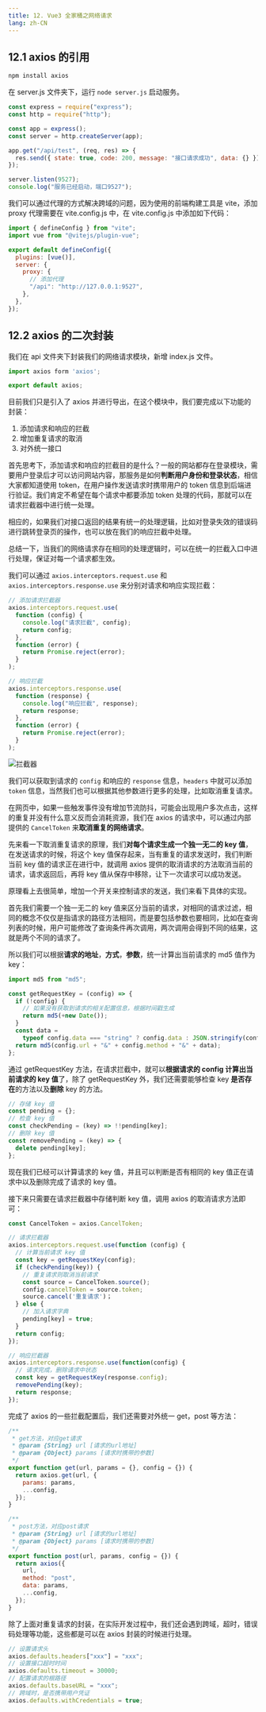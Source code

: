 ```yaml
---
title: 12. Vue3 全家桶之网络请求
lang: zh-CN
---
```


## 12.1 axios 的引用

```sh
npm install axios
```

在 server.js 文件夹下，运行 `node server.js` 启动服务。

```js
const express = require("express");
const http = require("http");

const app = express();
const server = http.createServer(app);

app.get("/api/test", (req, res) => {
  res.send({ state: true, code: 200, message: "接口请求成功", data: {} });
});

server.listen(9527);
console.log("服务已经启动，端口9527");
```

我们可以通过代理的方式解决跨域的问题，因为使用的前端构建工具是 vite，添加 proxy 代理需要在 vite.config.js 中，在 vite.config.js 中添加如下代码：

```js
import { defineConfig } from "vite";
import vue from "@vitejs/plugin-vue";

export default defineConfig({
  plugins: [vue()],
  server: {
    proxy: {
      // 添加代理
      "/api": "http://127.0.0.1:9527",
    },
  },
});
```

## 12.2 axios 的二次封装

我们在 api 文件夹下封装我们的网络请求模块，新增 index.js 文件。

```js
import axios form 'axios';

export default axios;
```

目前我们只是引入了 axios 并进行导出，在这个模块中，我们要完成以下功能的封装：

1. 添加请求和响应的拦截
2. 增加重复请求的取消
3. 对外统一接口

首先思考下，添加请求和响应的拦截目的是什么？一般的网站都存在登录模块，需要用户登录后才可以访问网站内容，那服务是如何**判断用户身份和登录状态**，相信大家都知道使用 token，在用户操作发送请求时携带用户的 token 信息到后端进行验证。我们肯定不希望在每个请求中都要添加 token 处理的代码，那就可以在请求拦截器中进行统一处理。

相应的，如果我们对接口返回的结果有统一的处理逻辑，比如对登录失效的错误码进行跳转登录页的操作，也可以放在我们的响应拦截中处理。

总结一下，当我们的网络请求存在相同的处理逻辑时，可以在统一的拦截入口中进行处理，保证对每一个请求都生效。

我们可以通过 `axios.interceptors.request.use` 和 `axios.interceptors.response.use` 来分别对请求和响应实现拦截：

```js
// 添加请求拦截器
axios.interceptors.request.use(
  function (config) {
    console.log("请求拦截", config);
    return config;
  },
  function (error) {
    return Promise.reject(error);
  }
);

// 响应拦截
axios.interceptors.response.use(
  function (response) {
    console.log("响应拦截", response);
    return response;
  },
  function (error) {
    return Promise.reject(error);
  }
);
```

![拦截器](../images/interceptors.webp)

我们可以获取到请求的 `config` 和响应的 `response` 信息，`headers` 中就可以添加 `token` 信息，当然我们也可以根据其他参数进行更多的处理，比如取消重复请求。

在网页中，如果一些触发事件没有增加节流防抖，可能会出现用户多次点击，这样的重复并没有什么意义反而会消耗资源，我们在 axios 的请求中，可以通过内部提供的 `CancelToken` 来**取消重复的网络请求**。

先来看一下取消重复请求的原理，我们**对每个请求生成一个独一无二的 key 值**，在发送请求的时候，将这个 key 值保存起来，当有重复的请求发送时，我们判断当前 key 值的请求正在进行中，就调用 axios 提供的取消请求的方法取消当前的请求，请求返回后，再将 key 值从保存中移除，让下一次请求可以成功发送。

原理看上去很简单，增加一个开关来控制请求的发送，我们来看下具体的实现。

首先我们需要一个独一无二的 key 值来区分当前的请求，对相同的请求过滤，相同的概念不仅仅是指请求的路径方法相同，而是要包括参数也要相同，比如在查询列表的时候，用户可能修改了查询条件再次调用，两次调用会得到不同的结果，这就是两个不同的请求了。

所以我们可以根据**请求的地址**，**方式**，**参数**，统一计算出当前请求的 md5 值作为 key：

```js
import md5 from "md5";

const getRequestKey = (config) => {
  if (!config) {
    // 如果没有获取到请求的相关配置信息，根据时间戳生成
    return md5(+new Date());
  }
  const data =
    typeof config.data === "string" ? config.data : JSON.stringify(config.data);
  return md5(config.url + "&" + config.method + "&" + data);
};
```

通过 getRequestKey 方法，在请求拦截中，就可以**根据请求的 config 计算出当前请求的 key 值**了，除了 getRequestKey 外，我们还需要能够检查 key **是否存在**的方法以及**删除** key 的方法。

```js
// 存储 key 值
const pending = {};
// 检查 key 值
const checkPending = (key) => !!pending[key];
// 删除 key 值
const removePending = (key) => {
  delete pending[key];
};
```

现在我们已经可以计算请求的 key 值，并且可以判断是否有相同的 key 值正在请求中以及删除完成了请求的 key 值。

接下来只需要在请求拦截器中存储判断 key 值，调用 axios 的取消请求方法即可：

```js
const CancelToken = axios.CancelToken;

// 请求拦截器
axios.interceptors.request.use(function (config) {
  // 计算当前请求 key 值
  const key = getRequestKey(config);
  if (checkPending(key)) {
    // 重复请求则取消当前请求
    const source = CancelToken.source();
    config.cancelToken = source.token;
    source.cancel('重复请求')；
  } else {
    // 加入请求字典
    pending[key] = true;
  }
  return config;
});

// 响应拦截器
axios.interceptors.response.use(function(config) {
  // 请求完成，删除请求中状态
  const key = getRequestKey(response.config);
  removePending(key);
  return response;
});
```

完成了 axios 的一些拦截配置后，我们还需要对外统一 get，post 等方法：

```js
/**
 * get方法，对应get请求
 * @param {String} url [请求的url地址]
 * @param {Object} params [请求时携带的参数]
 */
export function get(url, params = {}, config = {}) {
  return axios.get(url, {
    params: params,
    ...config,
  });
}

/**
 * post方法，对应post请求
 * @param {String} url [请求的url地址]
 * @param {Object} params [请求时携带的参数]
 */
export function post(url, params, config = {}) {
  return axios({
    url,
    method: "post",
    data: params,
    ...config,
  });
}
```

除了上面对重复请求的封装，在实际开发过程中，我们还会遇到跨域，超时，错误码处理等功能，这些都是可以在 axios 封装的时候进行处理。

```js
// 设置请求头
axios.defaults.headers["xxx"] = "xxx";
// 设置接口超时时间
axios.defaults.timeout = 30000;
// 配置请求的根路径
axios.defaults.baseURL = "xxx";
// 跨域时，是否携带用户凭证
axios.defaults.withCredentials = true;
```

